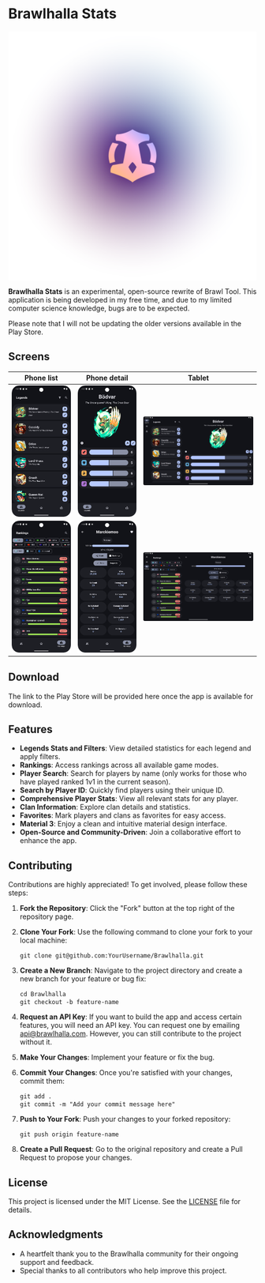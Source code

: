 # Brawlhalla Stats

<img alt="logo" align="center" width="512" src="./logo.png"/>

**Brawlhalla Stats** is an experimental, open-source rewrite of Brawl Tool. This application is
being developed in my free time, and due to my limited computer science knowledge, bugs are to be
expected.

Please note that I will not be updating the older versions available in the Play Store.

## Screens

| Phone list                        | Phone detail                            | Tablet                             |
|-----------------------------------|-----------------------------------------|------------------------------------|
| ![](./screens/phone/legends.png)  | ![](./screens/phone/legend_detail.png)  | ![](./screens/tablet/legends.png)  |
| ![](./screens/phone/rankings.png) | ![](./screens/phone/ranking_detail.png) | ![](./screens/tablet/rankings.png) |

## Download

The link to the Play Store will be provided here once the app is available for download.

## Features

- **Legends Stats and Filters**: View detailed statistics for each legend and apply filters.
- **Rankings**: Access rankings across all available game modes.
- **Player Search**: Search for players by name (only works for those who have played ranked 1v1 in
  the current season).
- **Search by Player ID**: Quickly find players using their unique ID.
- **Comprehensive Player Stats**: View all relevant stats for any player.
- **Clan Information**: Explore clan details and statistics.
- **Favorites**: Mark players and clans as favorites for easy access.
- **Material 3**: Enjoy a clean and intuitive material design interface.
- **Open-Source and Community-Driven**: Join a collaborative effort to enhance the app.

## Contributing

Contributions are highly appreciated! To get involved, please follow these steps:

1. **Fork the Repository**: Click the "Fork" button at the top right of the repository page.
2. **Clone Your Fork**: Use the following command to clone your fork to your local machine:

    ```shell
    git clone git@github.com:YourUsername/Brawlhalla.git
    ```

3. **Create a New Branch**: Navigate to the project directory and create a new branch for your
   feature or bug fix:

    ```shell
    cd Brawlhalla
    git checkout -b feature-name
    ```

4. **Request an API Key**: If you want to build the app and access certain features, you will need
   an API key. You can request one by emailing [api@brawlhalla.com](mailto:api@brawlhalla.com).
   However, you can still contribute to the project without it.

5. **Make Your Changes**: Implement your feature or fix the bug.
6. **Commit Your Changes**: Once you're satisfied with your changes, commit them:

    ```shell
    git add .
    git commit -m "Add your commit message here"
    ```

7. **Push to Your Fork**: Push your changes to your forked repository:

    ```shell
    git push origin feature-name
    ```

8. **Create a Pull Request**: Go to the original repository and create a Pull Request to propose
   your changes.

## License

This project is licensed under the MIT License. See the [LICENSE](./LICENSE) file for details.

## Acknowledgments

- A heartfelt thank you to the Brawlhalla community for their ongoing support and feedback.
- Special thanks to all contributors who help improve this project.
